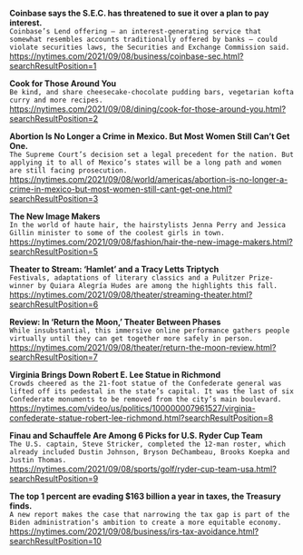 **Coinbase says the S.E.C. has threatened to sue it over a plan to pay interest.**\
`Coinbase’s Lend offering — an interest-generating service that somewhat resembles accounts traditionally offered by banks — could violate securities laws, the Securities and Exchange Commission said.`\
https://nytimes.com/2021/09/08/business/coinbase-sec.html?searchResultPosition=1

**Cook for Those Around You**\
`Be kind, and share cheesecake-chocolate pudding bars, vegetarian kofta curry and more recipes.`\
https://nytimes.com/2021/09/08/dining/cook-for-those-around-you.html?searchResultPosition=2

**Abortion Is No Longer a Crime in Mexico. But Most Women Still Can’t Get One.**\
`The Supreme Court’s decision set a legal precedent for the nation. But applying it to all of Mexico’s states will be a long path and women are still facing prosecution.`\
https://nytimes.com/2021/09/08/world/americas/abortion-is-no-longer-a-crime-in-mexico-but-most-women-still-cant-get-one.html?searchResultPosition=3

**The New Image Makers**\
`In the world of haute hair, the hairstylists Jenna Perry and Jessica Gillin minister to some of the coolest girls in town.`\
https://nytimes.com/2021/09/08/fashion/hair-the-new-image-makers.html?searchResultPosition=5

**Theater to Stream: ‘Hamlet’ and a Tracy Letts Triptych**\
`Festivals, adaptations of literary classics and a Pulitzer Prize-winner by Quiara Alegría Hudes are among the highlights this fall.`\
https://nytimes.com/2021/09/08/theater/streaming-theater.html?searchResultPosition=6

**Review: In ‘Return the Moon,’ Theater Between Phases**\
`While insubstantial, this immersive online performance gathers people virtually until they can get together more safely in person.`\
https://nytimes.com/2021/09/08/theater/return-the-moon-review.html?searchResultPosition=7

**Virginia Brings Down Robert E. Lee Statue in Richmond**\
`Crowds cheered as the 21-foot statue of the Confederate general was lifted off its pedestal in the state’s capital. It was the last of six Confederate monuments to be removed from the city’s main boulevard.`\
https://nytimes.com/video/us/politics/100000007961527/virginia-confederate-statue-robert-lee-richmond.html?searchResultPosition=8

**Finau and Schauffele Are Among 6 Picks for U.S. Ryder Cup Team**\
`The U.S. captain, Steve Stricker, completed the 12-man roster, which already included Dustin Johnson, Bryson DeChambeau, Brooks Koepka and Justin Thomas.`\
https://nytimes.com/2021/09/08/sports/golf/ryder-cup-team-usa.html?searchResultPosition=9

**The top 1 percent are evading $163 billion a year in taxes, the Treasury finds.**\
`A new report makes the case that narrowing the tax gap is part of the Biden administration’s ambition to create a more equitable economy.`\
https://nytimes.com/2021/09/08/business/irs-tax-avoidance.html?searchResultPosition=10

